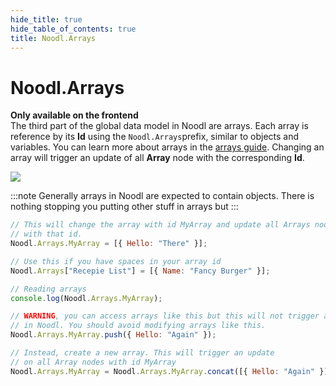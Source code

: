 ```yaml
---
hide_title: true
hide_table_of_contents: true
title: Noodl.Arrays
---
```


# Noodl.Arrays

**Only available on the frontend**  
The third part of the global data model in Noodl are arrays. Each array is reference by its **Id** using the `Noodl.Arrays`prefix, similar to objects and variables. You can learn more about arrays in the [arrays guide](/docs/guides/data/arrays). Changing an array will trigger an update of all **Array** node with the corresponding **Id**.

<div className="ndl-image-with-background xl">

![](/javascript/reference/arrays/arrays.png)

</div>

:::note
Generally arrays in Noodl are expected to contain objects. There is nothing stopping you putting other stuff in arrays but
:::

```javascript
// This will change the array with id MyArray and update all Arrays nodes
// with that id.
Noodl.Arrays.MyArray = [{ Hello: "There" }];

// Use this if you have spaces in your array id
Noodl.Arrays["Recepie List"] = [{ Name: "Fancy Burger" }];

// Reading arrays
console.log(Noodl.Arrays.MyArray);

// WARNING, you can access arrays like this but this will not trigger an update
// in Noodl. You should avoid modifying arrays like this.
Noodl.Arrays.MyArray.push({ Hello: "Again" });

// Instead, create a new array. This will trigger an update
// on all Array nodes with id MyArray
Noodl.Arrays.MyArray = Noodl.Arrays.MyArray.concat([{ Hello: "Again" }]);
```
